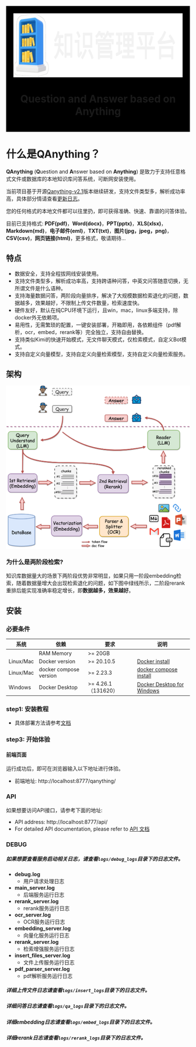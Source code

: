 <div align="center"  style="background-color: black; padding: 20px;">

  <a href="http://192.168.5.177:8777/qanything/">
    <!-- Please provide path to your logo here -->
    <img src="qanything_kernel/qanything_server/dist/qanything/assets/logo-rag.png" alt="Logo" width="911" height="175">
  </a>

# **Q**uestion and **A**nswer based on **Anything**


</div>



# 什么是QAnything？
**QAnything** (**Q**uestion and **A**nswer based on **Anything**) 是致力于支持任意格式文件或数据库的本地知识库问答系统，可断网安装使用。

当前项目基于开源[Qanything-v2.1](https://github.com/netease-youdao/QAnything)版本继续研发，支持文件类型多，解析成功率高，具体部分情请查看[更新日志](docs/更新日志.md)。

您的任何格式的本地文件都可以往里扔，即可获得准确、快速、靠谱的问答体验。

目前已支持格式: **PDF(pdf)**，**Word(docx)**，**PPT(pptx)**，**XLS(xlsx)**，**Markdown(md)**，**电子邮件(eml)**，**TXT(txt)**，**图片(jpg，jpeg，png)**，**CSV(csv)**，**网页链接(html)**，更多格式，敬请期待...

## 特点
- 数据安全，支持全程拔网线安装使用。
- 支持文件类型多，解析成功率高，支持跨语种问答，中英文问答随意切换，无所谓文件是什么语种。
- 支持海量数据问答，两阶段向量排序，解决了大规模数据检索退化的问题，数据越多，效果越好，不限制上传文件数量，检索速度快。
- 硬件友好，默认在纯CPU环境下运行，且win，mac，linux多端支持，除docker外无依赖项。
- 易用性，无需繁琐的配置，一键安装部署，开箱即用，各依赖组件（pdf解析，ocr，embed，rerank等）完全独立，支持自由替换。
- 支持类似Kimi的快速开始模式，无文件聊天模式，仅检索模式，自定义Bot模式。
- 支持自定义向量模型，支持自定义向量检索模型，支持自定义向量检索服务。


## 架构
<div align="center">
<img src="docs/images/qanything_arch.png" width = "700" alt="qanything_system" align=center />
</div>

### 为什么是两阶段检索?
知识库数据量大的场景下两阶段优势非常明显，如果只用一阶段embedding检索，随着数据量增大会出现检索退化的问题，如下图中绿线所示，二阶段rerank重排后能实现准确率稳定增长，即**数据越多，效果越好**。



## 安装
### 必要条件
| **系统**    | **依赖**                  | **要求**            | **说明**                                                                                 |
|-----------|-------------------------|-------------------|----------------------------------------------------------------------------------------|
|           | RAM Memory              | >= 20GB           |                                                                                        |
| Linux/Mac | Docker version          | >= 20.10.5        | [Docker install](https://docs.docker.com/engine/install/)                              |
| Linux/Mac | docker compose  version | >= 2.23.3         | [docker compose install](https://docs.docker.com/compose/install/)                     |
| Windows   | Docker Desktop          | >= 4.26.1（131620） | [Docker Desktop for Windows](https://docs.docker.com/desktop/install/windows-install/) |


### step1: 安装教程
- 具体部署方法请参考[文档](https://pcnji8zc9hj3.feishu.cn/wiki/Ahh3wL0wIimnEIkAiuicXSUpnxd?from=from_copylink)

### step3: 开始体验

#### 前端页面
运行成功后，即可在浏览器输入以下地址进行体验。

- 前端地址: http://localhost:8777/qanything/

### API
如果想要访问API接口，请参考下面的地址:
- API address: http://localhost:8777/api/
- For detailed API documentation, please refer to [API 文档](docs/api使用说明.md)

### DEBUG
##### 如果想要查看服务启动相关日志，请查看`logs/debug_logs`目录下的日志文件。
- **debug.log**
  - 用户请求处理日志
- **main_server.log**
  - 后端服务运行日志
- **rerank_server.log**
  - rerank服务运行日志
- **ocr_server.log**
  - OCR服务运行日志
- **embedding_server.log**
  - 向量化服务运行日志
- **rerank_server.log**
  - 检索增强服务运行日志
- **insert_files_server.log**
  - 文件上传服务运行日志
- **pdf_parser_server.log**
  - pdf解析服务运行日志
##### 详细上传文件日志请查看`logs/insert_logs`目录下的日志文件。
##### 详细问答日志请查看`logs/qa_logs`目录下的日志文件。
##### 详细embedding日志请查看`logs/embed_logs`目录下的日志文件。
##### 详细rerank日志请查看`logs/rerank_logs`目录下的日志文件。


